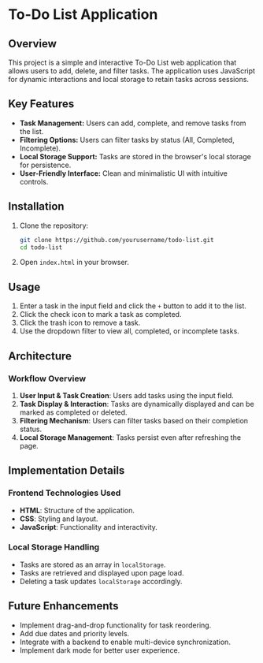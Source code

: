 # To-Do List Application

## Overview
This project is a simple and interactive To-Do List web application that allows users to add, delete, and filter tasks. The application uses JavaScript for dynamic interactions and local storage to retain tasks across sessions.

## Key Features
- **Task Management:** Users can add, complete, and remove tasks from the list.
- **Filtering Options:** Users can filter tasks by status (All, Completed, Incomplete).
- **Local Storage Support:** Tasks are stored in the browser's local storage for persistence.
- **User-Friendly Interface:** Clean and minimalistic UI with intuitive controls.

## Installation
1. Clone the repository:
   ```sh
   git clone https://github.com/yourusername/todo-list.git
   cd todo-list
   ```
2. Open `index.html` in your browser.

## Usage
1. Enter a task in the input field and click the `+` button to add it to the list.
2. Click the check icon to mark a task as completed.
3. Click the trash icon to remove a task.
4. Use the dropdown filter to view all, completed, or incomplete tasks.

## Architecture
### **Workflow Overview**
1. **User Input & Task Creation**: Users add tasks using the input field.
2. **Task Display & Interaction**: Tasks are dynamically displayed and can be marked as completed or deleted.
3. **Filtering Mechanism**: Users can filter tasks based on their completion status.
4. **Local Storage Management**: Tasks persist even after refreshing the page.

## Implementation Details
### **Frontend Technologies Used**
- **HTML**: Structure of the application.
- **CSS**: Styling and layout.
- **JavaScript**: Functionality and interactivity.

### **Local Storage Handling**
- Tasks are stored as an array in `localStorage`.
- Tasks are retrieved and displayed upon page load.
- Deleting a task updates `localStorage` accordingly.

## Future Enhancements
- Implement drag-and-drop functionality for task reordering.
- Add due dates and priority levels.
- Integrate with a backend to enable multi-device synchronization.
- Implement dark mode for better user experience.




